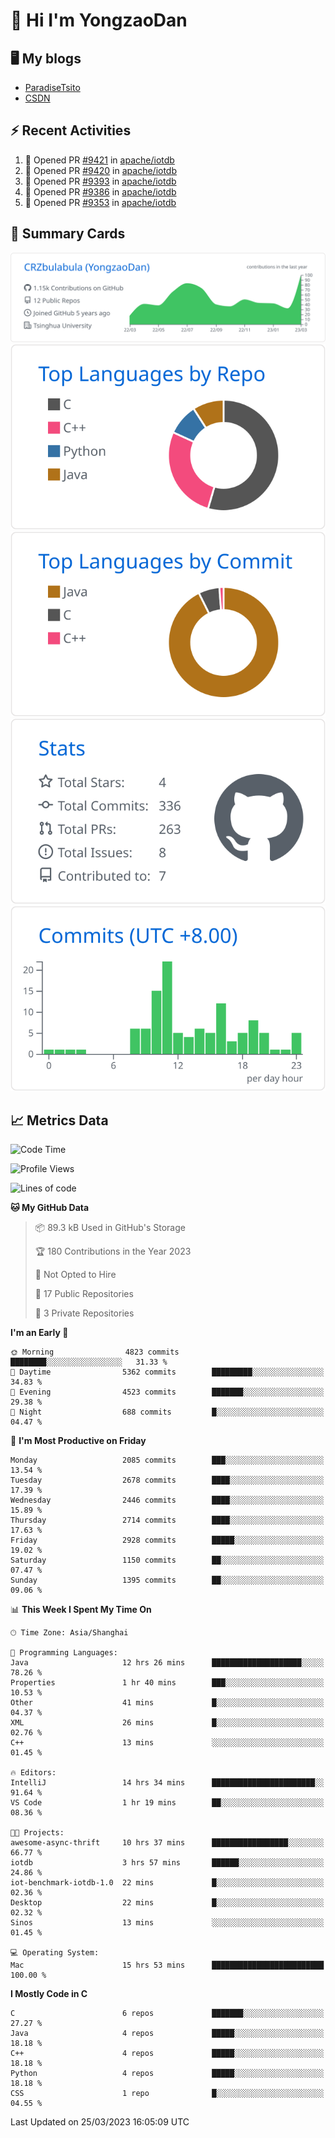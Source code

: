 # 👋 Hi I'm YongzaoDan

## 🖥 My blogs
  + [ParadiseTsito](https://www.paradisetsito.love/)
  + [CSDN](https://blog.csdn.net/CRZbulabula?type=blog)

## ⚡ Recent Activities
<!--START_SECTION:activity-->
1. 💪 Opened PR [#9421](https://github.com/apache/iotdb/pull/9421) in [apache/iotdb](https://github.com/apache/iotdb)
2. 💪 Opened PR [#9420](https://github.com/apache/iotdb/pull/9420) in [apache/iotdb](https://github.com/apache/iotdb)
3. 💪 Opened PR [#9393](https://github.com/apache/iotdb/pull/9393) in [apache/iotdb](https://github.com/apache/iotdb)
4. 💪 Opened PR [#9386](https://github.com/apache/iotdb/pull/9386) in [apache/iotdb](https://github.com/apache/iotdb)
5. 💪 Opened PR [#9353](https://github.com/apache/iotdb/pull/9353) in [apache/iotdb](https://github.com/apache/iotdb)
<!--END_SECTION:activity-->

## 🎑 Summary Cards

[![](https://raw.githubusercontent.com/CRZbulabula/CRZbulabula/main/profile-summary-card-output/github/0-profile-details.svg)](https://github.com/vn7n24fzkq/github-profile-summary-cards)
[![](https://raw.githubusercontent.com/CRZbulabula/CRZbulabula/main/profile-summary-card-output/github/1-repos-per-language.svg)](https://github.com/vn7n24fzkq/github-profile-summary-cards) [![](https://raw.githubusercontent.com/CRZbulabula/CRZbulabula/main/profile-summary-card-output/github/2-most-commit-language.svg)](https://github.com/vn7n24fzkq/github-profile-summary-cards)
[![](https://raw.githubusercontent.com/CRZbulabula/CRZbulabula/main/profile-summary-card-output/github/3-stats.svg)](https://github.com/vn7n24fzkq/github-profile-summary-cards) [![](https://raw.githubusercontent.com/CRZbulabula/CRZbulabula/main/profile-summary-card-output/github/4-productive-time.svg)](https://github.com/vn7n24fzkq/github-profile-summary-cards)

## 📈 Metrics Data

<!--START_SECTION:waka-->
![Code Time](http://img.shields.io/badge/Code%20Time-20%20hrs%2056%20mins-blue)

![Profile Views](http://img.shields.io/badge/Profile%20Views-478-blue)

![Lines of code](https://img.shields.io/badge/From%20Hello%20World%20I%27ve%20Written-14.7%20million%20lines%20of%20code-blue)

**🐱 My GitHub Data** 

> 📦 89.3 kB Used in GitHub's Storage 
 > 
> 🏆 180 Contributions in the Year 2023
 > 
> 🚫 Not Opted to Hire
 > 
> 📜 17 Public Repositories 
 > 
> 🔑 3 Private Repositories 
 > 
**I'm an Early 🐤** 

```text
🌞 Morning                4823 commits        ████████░░░░░░░░░░░░░░░░░   31.33 % 
🌆 Daytime                5362 commits        █████████░░░░░░░░░░░░░░░░   34.83 % 
🌃 Evening                4523 commits        ███████░░░░░░░░░░░░░░░░░░   29.38 % 
🌙 Night                  688 commits         █░░░░░░░░░░░░░░░░░░░░░░░░   04.47 % 
```
📅 **I'm Most Productive on Friday** 

```text
Monday                   2085 commits        ███░░░░░░░░░░░░░░░░░░░░░░   13.54 % 
Tuesday                  2678 commits        ████░░░░░░░░░░░░░░░░░░░░░   17.39 % 
Wednesday                2446 commits        ████░░░░░░░░░░░░░░░░░░░░░   15.89 % 
Thursday                 2714 commits        ████░░░░░░░░░░░░░░░░░░░░░   17.63 % 
Friday                   2928 commits        █████░░░░░░░░░░░░░░░░░░░░   19.02 % 
Saturday                 1150 commits        ██░░░░░░░░░░░░░░░░░░░░░░░   07.47 % 
Sunday                   1395 commits        ██░░░░░░░░░░░░░░░░░░░░░░░   09.06 % 
```


📊 **This Week I Spent My Time On** 

```text
🕑︎ Time Zone: Asia/Shanghai

💬 Programming Languages: 
Java                     12 hrs 26 mins      ████████████████████░░░░░   78.26 % 
Properties               1 hr 40 mins        ███░░░░░░░░░░░░░░░░░░░░░░   10.53 % 
Other                    41 mins             █░░░░░░░░░░░░░░░░░░░░░░░░   04.37 % 
XML                      26 mins             █░░░░░░░░░░░░░░░░░░░░░░░░   02.76 % 
C++                      13 mins             ░░░░░░░░░░░░░░░░░░░░░░░░░   01.45 % 

🔥 Editors: 
IntelliJ                 14 hrs 34 mins      ███████████████████████░░   91.64 % 
VS Code                  1 hr 19 mins        ██░░░░░░░░░░░░░░░░░░░░░░░   08.36 % 

🐱‍💻 Projects: 
awesome-async-thrift     10 hrs 37 mins      █████████████████░░░░░░░░   66.77 % 
iotdb                    3 hrs 57 mins       ██████░░░░░░░░░░░░░░░░░░░   24.86 % 
iot-benchmark-iotdb-1.0  22 mins             █░░░░░░░░░░░░░░░░░░░░░░░░   02.36 % 
Desktop                  22 mins             █░░░░░░░░░░░░░░░░░░░░░░░░   02.32 % 
Sinos                    13 mins             ░░░░░░░░░░░░░░░░░░░░░░░░░   01.45 % 

💻 Operating System: 
Mac                      15 hrs 53 mins      █████████████████████████   100.00 % 
```

**I Mostly Code in C** 

```text
C                        6 repos             ███████░░░░░░░░░░░░░░░░░░   27.27 % 
Java                     4 repos             █████░░░░░░░░░░░░░░░░░░░░   18.18 % 
C++                      4 repos             █████░░░░░░░░░░░░░░░░░░░░   18.18 % 
Python                   4 repos             █████░░░░░░░░░░░░░░░░░░░░   18.18 % 
CSS                      1 repo              █░░░░░░░░░░░░░░░░░░░░░░░░   04.55 % 
```




 Last Updated on 25/03/2023 16:05:09 UTC
<!--END_SECTION:waka-->

